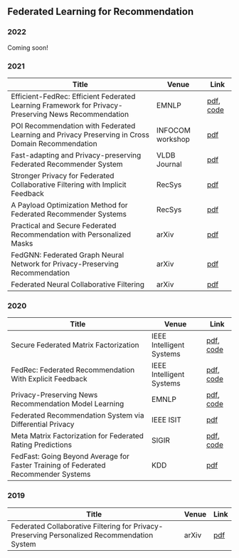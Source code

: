 ## Federated Learning for Recommendation

### 2022
Coming soon!

### 2021
| Title | Venue | Link |  
| --- | --- | --- | 
| Efficient-FedRec: Efficient Federated Learning Framework for Privacy-Preserving News Recommendation | EMNLP |  [pdf](https://aclanthology.org/2021.emnlp-main.223), [code](https://github.com/yjw1029/Efficient-FedRec) |
| POI Recommendation with Federated Learning and Privacy Preserving in Cross Domain Recommendation | INFOCOM workshop | [pdf](https://ieeexplore.ieee.org/document/9484510) |
| Fast-adapting and Privacy-preserving Federated Recommender System | VLDB Journal | [pdf](https://arxiv.org/abs/2104.00919) | 
| Stronger Privacy for Federated Collaborative Filtering with Implicit Feedback | RecSys | [pdf](https://arxiv.org/abs/2105.03941) |
| A Payload Optimization Method for Federated Recommender Systems | RecSys | [pdf](https://arxiv.org/abs/2107.13078) | 
| Practical and Secure Federated Recommendation with Personalized Masks | arXiv | [pdf](https://arxiv.org/abs/2109.02464) |
| FedGNN: Federated Graph Neural Network for Privacy-Preserving Recommendation | arXiv | [pdf](https://arxiv.org/abs/2102.04925) |
| Federated Neural Collaborative Filtering | arXiv | [pdf](https://arxiv.org/abs/2106.04405) | 

### 2020
| Title | Venue | Link |  
| --- | --- | --- | 
| Secure Federated Matrix Factorization | IEEE Intelligent Systems | [pdf](https://ieeexplore.ieee.org/abstract/document/9162459), [code](https://github.com/Di-Chai/FedMF) | 
| FedRec: Federated Recommendation With Explicit Feedback | IEEE Intelligent Systems | [pdf](https://ieeexplore.ieee.org/abstract/document/9170754), [code](https://csse.szu.edu.cn/staff/panwk/publications/FedRec/) |
| Privacy-Preserving News Recommendation Model Learning | EMNLP | [pdf](https://aclanthology.org/2020.findings-emnlp.128/), [code](https://github.com/taoqi98/FedNewsRec) |
| Federated Recommendation System via Differential Privacy | IEEE ISIT | [pdf](https://arxiv.org/abs/2005.06670) |
| Meta Matrix Factorization for Federated Rating Predictions | SIGIR | [pdf](https://arxiv.org/abs/1910.10086), [code](https://github.com/TempSDU/MetaMF) |
| FedFast: Going Beyond Average for Faster Training of Federated Recommender Systems | KDD | [pdf](https://dl.acm.org/doi/10.1145/3394486.3403176) | 

### 2019
| Title | Venue | Link |  
| --- | --- | --- | 
| Federated Collaborative Filtering for Privacy-Preserving Personalized Recommendation System | arXiv | [pdf](https://arxiv.org/abs/1901.09888) |
